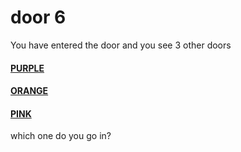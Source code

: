 # door 6  
You have entered the door and you see 3 other doors 
#### [PURPLE](../door_7/README.md)
#### [ORANGE](../door_7/README.md)
#### [PINK](../door_7/README.md)
which one do you go in?